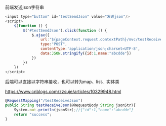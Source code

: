 前端发送json字符串

```javascript
<input type="button" id="testSendJson" value="发送json"/>
<script>
    $(function () {
        $('#testSendJson').click(function () {
            $.ajax({
                url:"${pageContext.request.contextPath}/mvc/testReceiveJson",
                type:"POST",
                contentType:'application/json;charset=UTF-8',
                data:JSON.stringify({id:1,name:"abcdde"})
            })
        })
    })
</script>
```

后端可以直接以字符串接收，也可以转为map、list、实体类

https://www.cnblogs.com/zzsuje/articles/10329948.html

```javascript
@RequestMapping("/testReceiveJson")
public String testReceiveJson(@RequestBody String jsonStr){
    System.out.println(jsonStr);//{"id":1,"name":"abcdde"}
    return "success";
}
```

